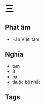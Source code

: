 # 三

## Phát âm
* Hán Việt: tam

## Nghĩa
* tam
* 3
* ba
* thuộc bộ nhất

## Tags


<script>window.HANZI_FIELD='三';</script>